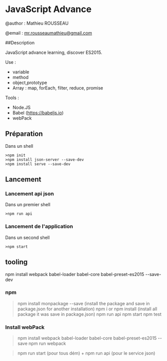 # JavaScript Advance

@author : Mathieu ROUSSEAU

@email  : mr.rousseaumathieu@gmail.com

##Description

JavaScript advance learning, discover ES2015.

Use : 
* variable
* method
* object,prototype 
* Array : map, forEach, filter, reduce, promise

Tools : 
* Node.JS
* Babel (https://babeljs.io)
* webPack


## Préparation

Dans un shell

```
>npm init
>npm install json-server --save-dev
>npm install serve --save-dev
```

## Lancement

### Lancement api json

Dans un premier shell

```
>npm run api
```

### Lancement de l'application

Dans un second shell

```
>npm start
```

## tooling

npm install webpack babel-loader babel-core babel-preset-es2015 --save-dev  




### npm 

> npm install monpackage --save (install the package and save in package.json for another installation)
> npm i or npm install          (install all package it was save in package.json)
> npm run api
> npm start
> npm test

### Install webPack

> npm install webpack babel-loader babel-core babel-preset-es2015 --save
> npm run webpack



> npm run start (pour tous dém) + npm run api (pour le service json)

